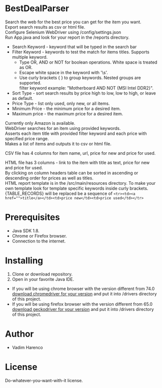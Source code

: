 # BestDealParser
Search the web for the best price you can get for the item you want.  
Export search results as csv or html file.  
Configure Selenium WebDriver using /config/settings.json  
Run App.java and look for your report in the /reports directory.

- Search Keyword - keyword that will be typed in the search bar
- Filter Keyword - keywords to test the match for items titles. Supports multiple keyword.
  - Type OR, AND or NOT for boolean operations. White space is treated as OR.
  - Escape white space in the keyword with '\s'.
  - Use curly brackets { } to group keywords. Nested groups are supported.  
    filter keyword example: "Motherboard AND NOT {MSI Intel DDR2}".  
- Sort Type - sort search results by price high to low, low to high, or leave as default.
- Price Type - list only used, only new, or all items.
- Minimum Price - the minimum price for a desired item.
- Maximum price - the maximum price for a desired item.

Currently only Amazon is available.  
WebDriver searches for an item using provided keywords.  
Asserts each item title with provided filter keyword and each price with specified price range.  
Makes a list of items and outputs it to csv or html file.  

CSV file has 4 columns for item name, url, price for new and price for used.  

HTML file has 3 columns - link to the item with title as text, price for new and price for used.  
By clicking on column headers table can be sorted in ascending or descending order for prices as well as titles.   
HTML report template is in the /src/main/resources directory.
To make your own template look for template specific keywords inside curly brackets.  
{TABLE_RECORDS} will be replaced be a sequence of ```<tr><td><a href="">title</a></td><td>price new</td><td>price used</td></tr>```  

# Prerequisites
- Java SDK 1.8.
- Chrome or Firefox browser.
- Connection to the internet.

# Installing
1. Clone or download repository.
2. Open in your favorite Java IDE.

- If you will be using chrome browser with the version different from 74.0 [download chromedriver for your version](http://chromedriver.chromium.org/downloads) and put it into /drivers directory of this project. 
- If you will be using firefox browser with the version different from 65.0 [download geckodriver for your version](https://github.com/mozilla/geckodriver/releases) and put it into /drivers directory of this project.


# Author
- Vadim Harenco

# License
Do-whatever-you-want-with-it license.
